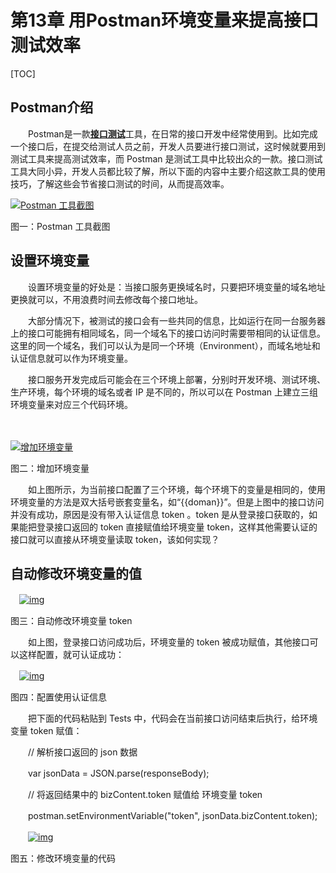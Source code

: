 # 第13章 用Postman环境变量来提高接口测试效率

[TOC]

## Postman介绍

　　Postman是一款[**接口测试**](javascript:;)工具，在日常的接口开发中经常使用到。比如完成一个接口后，在提交给测试人员之前，开发人员要进行接口测试，这时候就要用到测试工具来提高测试效率，而 Postman 是测试工具中比较出众的一款。接口测试工具大同小异，开发人员都比较了解，所以下面的内容中主要介绍这款工具的使用技巧，了解这些会节省接口测试的时间，从而提高效率。

[![Postman 工具截图](http://www.51testing.com/attachments/2018/03/14982672_201803121028451ulFV.gif)](http://www.51testing.com/batch.download.php?aid=84035)　　

图一：Postman 工具截图

## 设置环境变量

　　设置环境变量的好处是：当接口服务更换域名时，只要把环境变量的域名地址更换就可以，不用浪费时间去修改每个接口地址。

　　大部分情况下，被测试的接口会有一些共同的信息，比如运行在同一台服务器上的接口可能拥有相同域名，同一个域名下的接口访问时需要带相同的认证信息。这里的同一个域名，我们可以认为是同一个环境（Environment），而域名地址和认证信息就可以作为环境变量。

　　接口服务开发完成后可能会在三个环境上部署，分别时开发环境、测试环境、生产环境，每个环境的域名或者 IP 是不同的，所以可以在 Postman 上建立三组环境变量来对应三个代码环境。

　　

[![增加环境变量](http://www.51testing.com/attachments/2018/03/14982672_201803121028452JKyf.gif)](http://www.51testing.com/batch.download.php?aid=84036)

图二：增加环境变量

　　如上图所示，为当前接口配置了三个环境，每个环境下的变量是相同的，使用环境变量的方法是双大括号嵌套变量名，如“{{doman}}”。但是上图中的接口访问并没有成功，原因是没有带入认证信息 token 。token 是从登录接口获取的，如果能把登录接口返回的 token 直接赋值给环境变量 token，这样其他需要认证的接口就可以直接从环境变量读取 token，该如何实现？

## 自动修改环境变量的值

　[![img](http://www.51testing.com/attachments/2018/03/14982672_201803121028453mWto.gif)](http://www.51testing.com/batch.download.php?aid=84037)　

图三：自动修改环境变量 token

　　如上图，登录接口访问成功后，环境变量的 token 被成功赋值，其他接口可以这样配置，就可认证成功：

　[![img](http://www.51testing.com/attachments/2018/03/14982672_20180312102845430Bk.png)](http://www.51testing.com/batch.download.php?aid=84038)　

图四：配置使用认证信息

　　把下面的代码粘贴到 Tests 中，代码会在当前接口访问结束后执行，给环境变量 token 赋值：

　　// 解析接口返回的 json 数据

　　var jsonData = JSON.parse(responseBody);

　　// 将返回结果中的 bizContent.token 赋值给 环境变量 token

　　postman.setEnvironmentVariable("token", jsonData.bizContent.token);

　　[![img](http://www.51testing.com/attachments/2018/03/14982672_201803121028455CmBH.png)](http://www.51testing.com/batch.download.php?aid=84039)

图五：修改环境变量的代码
